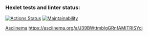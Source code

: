 ### Hexlet tests and linter status:
[![Actions Status](https://github.com/chuykovas/frontend-project-44/workflows/hexlet-check/badge.svg)](https://github.com/chuykovas/frontend-project-44/actions)
[![Maintainability](https://api.codeclimate.com/v1/badges/5f1bf8b9546c0335e2b3/maintainability)](https://codeclimate.com/github/chuykovas/frontend-project-44/maintainability)

[Asciinema](https://asciinema.org/a/J39BWttmblgGRnfAMiTRISYci)
https://asciinema.org/a/J39BWttmblgGRnfAMiTRISYci
